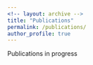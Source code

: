 ```yaml
---
<!-- layout: archive -->
title: "Publications"
permalink: /publications/
author_profile: true
---
```


 Publications in progress 
 
 <!-- [Google Scholar](https://scholar.google.com/citations?user=dKHE3qgAAAAJ). -->

<!-- <b>[Adding 3D Geometry Control to Diffusion Models](https://arxiv.org/abs/2306.08103)</b> <br>
Wufei Ma\*, Qihao Liu\*, <b>Jiahao Wang</b>\*, Angtian Wang, Yaoyao Liu, Adam Kortylewski, Alan Yuille<br>
(\* equal contribution)<br>
<i>ICLR 2024 (Spotlight, 5%).</i>

<b>[Structure-Aware Sparse-View X-ray 3D Reconstruction](https://github.com/caiyuanhao1998/SAX-NeRF)</b> <br>
Yuanhao Cai, <b>Jiahao Wang</b>, Alan Yuille, Zongwei Zhou*, Angtian Wang*<br>
<i>arxiv 2023.</i>


<b>[OOD-CV-v2: An extended Benchmark for Robustness to Out-of-Distribution Shifts of Individual Nuisances in Natural Images](https://arxiv.org/abs/2304.10266)</b> <br>
Bingchen Zhao, <b>Jiahao Wang</b>, Wufei Ma, Artur Jesslen, Siwei Yang, Shaozuo Yu, Oliver Zendel, Christian Theobalt, Alan Yuille, Adam Kortylewski<br>
<i>arXiv 2023.</i>

<b>[Animal3D: A Comprehensive Dataset of 3D Animal Pose and Shape](https://arxiv.org/abs/2308.11737)</b> <br>
Jiacong Xu, Yi Zhang, Jiawei Peng, Wufei Ma, Artur Jesslen, Pengliang Ji, Qixin Hu, Jiehua Zhang, Qihao Liu, <b>Jiahao Wang</b>, Wei Ji, Chen Wang, Xiaoding Yuan, Prakhar Kaushik, Guofeng Zhang, Jie Liu, Yushan Xie, Yawen Cui, Alan Yuille, Adam Kortylewski<br>
<i>ICCV 2023.</i>

<b>[SAGA: Stochastic Whole-Body Grasping with Contact](https://jiahaoplus.github.io/SAGA/saga.html)</b> <br>
Yan Wu\*, <b>Jiahao Wang</b>\*, Yan Zhang, Siwei Zhang, Otmar Hilliges, Fisher Yu, Siyu Tang<br>
(\* equal contribution)<br>
<i>ECCV 2022.</i>

<b>[Gaussian Field Estimator with Manifold Regularization for Retinal Image Registration](https://www.sciencedirect.com/science/article/pii/S0165168418303955)</b> <br>
<b>Jiahao Wang</b>, Jun Chen, Huihui Xu, Shuaibin Zhang, Xiaoguang Mei, Jun Huang, and Jiayi Ma<br>
<i>Signal Processing, vol. 157, pp. 225-235, 2019.</i>

<b>[Robust Image Feature Matching via Progressive Sparse Spatial Consensus](https://ieeexplore.ieee.org/document/8089726)</b> <br>
Yong Ma, <b>Jiahao Wang</b>, Huihui Xu, Shuaibin Zhang, Xiaoguang Mei, and Jiayi Ma<br>
<i>IEEE Access, vol. 5, pp. 24568-24579, 2017.</i>

 -->
